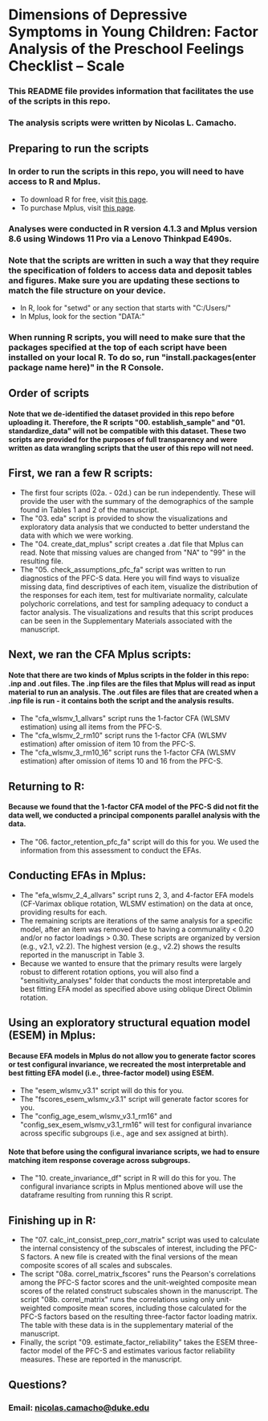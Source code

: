 # Dimensions of Depressive Symptoms in Young Children: Factor Analysis of the Preschool Feelings Checklist – Scale

### This README file provides information that facilitates the use of the scripts in this repo.
### The analysis scripts were written by Nicolas L. Camacho.

## Preparing to run the scripts

### In order to run the scripts in this repo, you will need to have access to R and Mplus.
- To download R for free, visit [this page](https://www.r-project.org/).
- To purchase Mplus, visit [this page](https://www.statmodel.com/).

### Analyses were conducted in R version 4.1.3 and Mplus version 8.6 using Windows 11 Pro via a Lenovo Thinkpad E490s.

### Note that the scripts are written in such a way that they require the specification of folders to access data and deposit tables and figures. Make sure you are updating these sections to match the file structure on your device.
- In R, look for "setwd" or any section that starts with "C:/Users/"
- In Mplus, look for the section "DATA:"

### When running R scripts, you will need to make sure that the packages specified at the top of each script have been installed on your local R. To do so, run "install.packages(enter package name here)" in the R Console.

## Order of scripts

#### Note that we de-identified the dataset provided in this repo before uploading it. Therefore, the R scripts "00. establish_sample" and "01. standardize_data" will not be compatible with this dataset. These two scripts are provided for the purposes of full transparency and were written as data wrangling scripts that the user of this repo will not need.

## First, we ran a few R scripts:
- The first four scripts (02a. - 02d.) can be run independently. These will provide the user with the summary of the demographics of the sample found in Tables 1 and 2 of the manuscript.
- The "03. eda" script is provided to show the visualizations and exploratory data analysis that we conducted to better understand the data with which we were working.
- The "04. create_dat_mplus" script creates a .dat file that Mplus can read. Note that missing values are changed from "NA" to "99" in the resulting file.
- The "05. check_assumptions_pfc_fa" script was written to run diagnostics of the PFC-S data. Here you will find ways to visualize missing data, find descriptives of each item, visualize the distribution of the responses for each item, test for multivariate normality, calculate polychoric correlations, and test for sampling adequacy to conduct a factor analysis. The visualizations and results that this script produces can be seen in the Supplementary Materials associated with the manuscript.

## Next, we ran the CFA Mplus scripts:
#### Note that there are two kinds of Mplus scripts in the folder in this repo: .inp and .out files. The .inp files are the files that Mplus will read as input material to run an analysis. The .out files are files that are created when a .inp file is run - it contains both the script and the analysis results.
- The "cfa_wlsmv_1_allvars" script runs the 1-factor CFA (WLSMV estimation) using all items from the PFC-S.
- The "cfa_wlsmv_2_rm10" script runs the 1-factor CFA (WLSMV estimation) after omission of item 10 from the PFC-S.
- The "cfa_wlsmv_3_rm10_16" script runs the 1-factor CFA (WLSMV estimation) after omission of items 10 and 16 from the PFC-S.

## Returning to R:
#### Because we found that the 1-factor CFA model of the PFC-S did not fit the data well, we conducted a principal components parallel analysis with the data. 
- The "06. factor_retention_pfc_fa" script will do this for you. We used the information from this assessment to conduct the EFAs.

## Conducting EFAs in Mplus:
- The "efa_wlsmv_2_4_allvars" script runs 2, 3, and 4-factor EFA models (CF-Varimax oblique rotation, WLSMV estimation) on the data at once, providing results for each.
- The remaining scripts are iterations of the same analysis for a specific model, after an item was removed due to having a communality < 0.20 and/or no factor loadings > 0.30. These scripts are organized by version (e.g., v2.1, v2.2). The highest version (e.g., v2.2) shows the results reported in the manuscript in Table 3.
- Because we wanted to ensure that the primary results were largely robust to different rotation options, you will also find a "sensitivity_analyses" folder that conducts the most interpretable and best fitting EFA model as specified above using oblique Direct Oblimin rotation.

## Using an exploratory structural equation model (ESEM) in Mplus:
#### Because EFA models in Mplus do not allow you to generate factor scores or test configural invariance, we recreated the most interpretable and best fitting EFA model (i.e., three-factor model) using ESEM.
- The "esem_wlsmv_v3.1" script will do this for you.
- The "fscores_esem_wlsmv_v3.1" script will generate factor scores for you.
- The "config_age_esem_wlsmv_v3.1_rm16" and "config_sex_esem_wlsmv_v3.1_rm16" will test for configural invariance across specific subgroups (i.e., age and sex assigned at birth).
#### Note that before using the configural invariance scripts, we had to ensure matching item response coverage across subgroups.
- The "10. create_invariance_df" script in R will do this for you. The configural invariance scripts in Mplus mentioned above will use the dataframe resulting from running this R script.

## Finishing up in R:
- The "07. calc_int_consist_prep_corr_matrix" script was used to calculate the internal consistency of the subscales of interest, including the PFC-S factors. A new file is created with the final versions of the mean composite scores of all scales and subscales.
- The script "08a. correl_matrix_fscores" runs the Pearson's correlations among the PFC-S factor scores and the unit-weighted composite mean scores of the related construct subscales shown in the manuscript. The script "08b. correl_matrix" runs the correlations using only unit-weighted composite mean scores, including those calculated for the PFC-S factors based on the resulting three-factor factor loading matrix. The table with these data is in the supplementary material of the manuscript.
- Finally, the script "09. estimate_factor_reliability" takes the ESEM three-factor model of the PFC-S and estimates various factor reliability measures. These are reported in the manuscript.

## Questions?

### Email: nicolas.camacho@duke.edu

